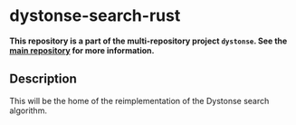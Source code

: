 # dystonse-search-rust
**This repository is a part of the multi-repository project `dystonse`. See the [main repository](https://github.com/lenaschimmel/dystonse) for more information.**

## Description
This will be the home of the reimplementation  of the Dystonse search algorithm.
